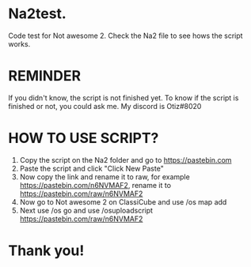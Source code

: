 # Na2test.
Code test for Not awesome 2.
Check the Na2 file to see hows the script works.

# REMINDER
If you didn't know, the script is not finished yet.
To know if the script is finished or not, you could ask me. My discord is Otiz#8020

# HOW TO USE SCRIPT?
1. Copy the script on the Na2 folder and go to https://pastebin.com
2. Paste the script and click "Click New Paste"
3. Now copy the link and rename it to raw, for example https://pastebin.com/n6NVMAF2, rename it to https://pastebin.com/raw/n6NVMAF2
4. Now go to Not awesome 2 on ClassiCube and use /os map add
5. Next use /os go and use /osuploadscript https://pastebin.com/raw/n6NVMAF2

# Thank you!
